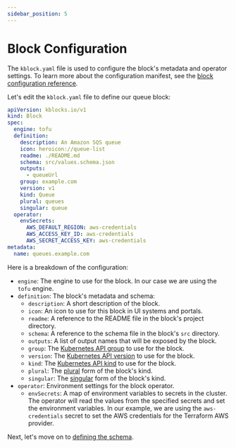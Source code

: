 ```yaml
---
sidebar_position: 5
---
```


# Block Configuration

The `kblock.yaml` file is used to configure the block's metadata and operator settings. To learn
more about the configuration manifest, see the [block configuration reference](../manifest).

Let's edit the `kblock.yaml` file to define our queue block:

```yaml
apiVersion: kblocks.io/v1
kind: Block
spec:
  engine: tofu
  definition:
    description: An Amazon SQS queue
    icon: heroicon://queue-list
    readme: ./README.md
    schema: src/values.schema.json
    outputs:
      - queueUrl
    group: example.com
    version: v1
    kind: Queue
    plural: queues
    singular: queue
  operator:
    envSecrets:
      AWS_DEFAULT_REGION: aws-credentials
      AWS_ACCESS_KEY_ID: aws-credentials
      AWS_SECRET_ACCESS_KEY: aws-credentials
metadata:
  name: queues.example.com
```

Here is a breakdown of the configuration:

- `engine`: The engine to use for the block. In our case we are using the `tofu` engine.
- `definition`: The block's metadata and schema:
  - `description`: A short description of the block.
  - `icon`: An icon to use for this block in UI systems and portals.
  - `readme`: A reference to the README file in the block's project directory.
  - `schema`: A reference to the schema file in the block's `src` directory.
  - `outputs`: A list of output names that will be exposed by the block.
  - `group`: The [Kubernetes API group](https://kubernetes.io/docs/concepts/overview/working-with-objects/kubernetes-api/#api-groups) to use for the block.
  - `version`: The [Kubernetes API version](https://kubernetes.io/docs/concepts/overview/working-with-objects/kubernetes-api/#api-versioning) to use for the block.
  - `kind`: The [Kubernetes API kind](https://kubernetes.io/docs/concepts/overview/working-with-objects/kubernetes-api/#api-groups) to use for the block.
  - `plural`: The [plural](https://kubernetes.io/docs/concepts/overview/working-with-objects/kubernetes-api/#api-groups) form of the block's kind.
  - `singular`: The [singular](https://kubernetes.io/docs/concepts/overview/working-with-objects/kubernetes-api/#api-groups) form of the block's kind.
- `operator`: Environment settings for the block operator.
  - `envSecrets`: A map of environment variables to secrets in the cluster. The operator will read
    the values from the specified secrets and set the environment variables. In our example, we
    are using the `aws-credentials` secret to set the AWS credentials for the Terraform AWS provider. 

Next, let's move on to [defining the schema](./schema-definition.md).

